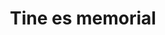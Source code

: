 ---
pid: pt320
title: Tine es memorial
location_transcription: 
coordinates: "[-75.129064239005, 39.965805197469]"
zipcode: '19125'
gen_neighborhood: River Wards
neighborhood: Fishtown,Kensington
outside_phl: 
age: '12'
age_range: 6-13
instagram: 
image_file_name: pt_320.jpg
proposal_transcription: 
topic: Unknown
topic_summary: '0'
type: Other No Form
keywords_other: memorial, time
credit: Johnny Nguyen
image_labels: 
twitter: 
facebook: 
permalink: "/monuments/pt320/"
layout: item-page
---